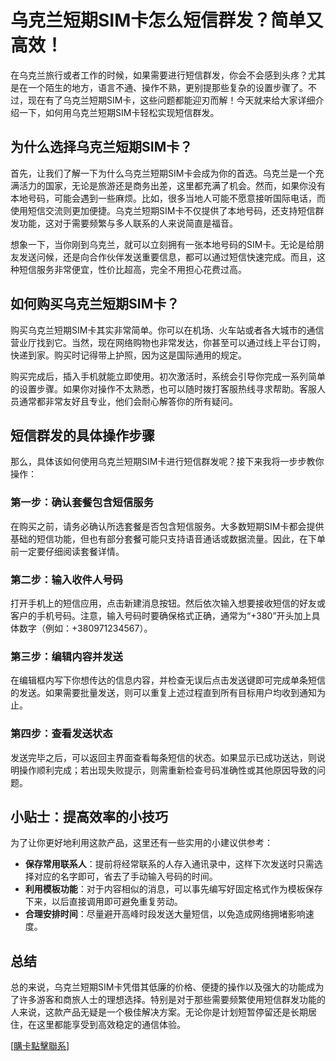 # 乌克兰短期SIM卡怎么短信群发？简单又高效！

在乌克兰旅行或者工作的时候，如果需要进行短信群发，你会不会感到头疼？尤其是在一个陌生的地方，语言不通、操作不熟，更别提那些复杂的设置步骤了。不过，现在有了乌克兰短期SIM卡，这些问题都能迎刃而解！今天就来给大家详细介绍一下，如何用乌克兰短期SIM卡轻松实现短信群发。

## 为什么选择乌克兰短期SIM卡？

首先，让我们了解一下为什么乌克兰短期SIM卡会成为你的首选。乌克兰是一个充满活力的国家，无论是旅游还是商务出差，这里都充满了机会。然而，如果你没有本地号码，可能会遇到一些麻烦。比如，很多当地人可能不愿意接听国际电话，而使用短信交流则更加便捷。乌克兰短期SIM卡不仅提供了本地号码，还支持短信群发功能，这对于需要频繁与多人联系的人来说简直是福音。

想象一下，当你刚到乌克兰，就可以立刻拥有一张本地号码的SIM卡。无论是给朋友发送问候，还是向合作伙伴发送重要信息，都可以通过短信快速完成。而且，这种短信服务非常便宜，性价比超高，完全不用担心花费过高。

## 如何购买乌克兰短期SIM卡？

购买乌克兰短期SIM卡其实非常简单。你可以在机场、火车站或者各大城市的通信营业厅找到它。当然，现在网络购物也非常发达，你甚至可以通过线上平台订购，快递到家。购买时记得带上护照，因为这是国际通用的规定。

购买完成后，插入手机就能立即使用。初次激活时，系统会引导你完成一系列简单的设置步骤。如果你对操作不太熟悉，也可以随时拨打客服热线寻求帮助。客服人员通常都非常友好且专业，他们会耐心解答你的所有疑问。

## 短信群发的具体操作步骤

那么，具体该如何使用乌克兰短期SIM卡进行短信群发呢？接下来我将一步步教你操作：

### 第一步：确认套餐包含短信服务
在购买之前，请务必确认所选套餐是否包含短信服务。大多数短期SIM卡都会提供基础的短信功能，但也有部分套餐可能只支持语音通话或数据流量。因此，在下单前一定要仔细阅读套餐详情。

### 第二步：输入收件人号码
打开手机上的短信应用，点击新建消息按钮。然后依次输入想要接收短信的好友或客户的手机号码。注意，输入号码时要确保格式正确，通常为“+380”开头加上具体数字（例如：+380971234567）。

### 第三步：编辑内容并发送
在编辑框内写下你想传达的信息内容，并检查无误后点击发送键即可完成单条短信的发送。如果需要批量发送，则可以重复上述过程直到所有目标用户均收到通知为止。

### 第四步：查看发送状态
发送完毕之后，可以返回主界面查看每条短信的状态。如果显示已成功送达，则说明操作顺利完成；若出现失败提示，则需重新检查号码准确性或其他原因导致的问题。

## 小贴士：提高效率的小技巧

为了让你更好地利用这款产品，这里还有一些实用的小建议供参考：

- **保存常用联系人**：提前将经常联系的人存入通讯录中，这样下次发送时只需选择对应的名字即可，省去了手动输入号码的时间。
- **利用模板功能**：对于内容相似的消息，可以事先编写好固定格式作为模板保存下来，以后直接调用即可避免重复劳动。
- **合理安排时间**：尽量避开高峰时段发送大量短信，以免造成网络拥堵影响速度。

## 总结

总的来说，乌克兰短期SIM卡凭借其低廉的价格、便捷的操作以及强大的功能成为了许多游客和商旅人士的理想选择。特别是对于那些需要频繁使用短信群发功能的人来说，这款产品无疑是一个极佳解决方案。无论你是计划短暂停留还是长期居住，在这里都能享受到高效稳定的通信体验。

[[購卡點擊聯系](https://t.me/s/esim1088)]